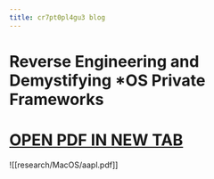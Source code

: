 ```yaml
---
title: cr7pt0pl4gu3 blog
---
```

# Reverse Engineering and Demystifying \*OS Private Frameworks
# [OPEN PDF IN NEW TAB](research/MacOS/aapl.pdf)
![[research/MacOS/aapl.pdf]]